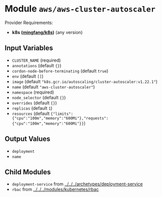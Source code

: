 
# Module `aws/aws-cluster-autoscaler`

Provider Requirements:
* **k8s ([mingfang/k8s](https://registry.terraform.io/providers/mingfang/k8s/latest))** (any version)

## Input Variables
* `CLUSTER_NAME` (required)
* `annotations` (default `{}`)
* `cordon-node-before-terminating` (default `true`)
* `env` (default `[]`)
* `image` (default `"k8s.gcr.io/autoscaling/cluster-autoscaler:v1.22.1"`)
* `name` (default `"aws-cluster-autoscaler"`)
* `namespace` (required)
* `node_selector` (default `{}`)
* `overrides` (default `{}`)
* `replicas` (default `1`)
* `resources` (default `{"limits":{"cpu":"100m","memory":"600Mi"},"requests":{"cpu":"100m","memory":"600Mi"}}`)

## Output Values
* `deployment`
* `name`

## Child Modules
* `deployment-service` from [../../../archetypes/deployment-service](../../../archetypes/deployment-service)
* `rbac` from [../../../modules/kubernetes/rbac](../../../modules/kubernetes/rbac)

